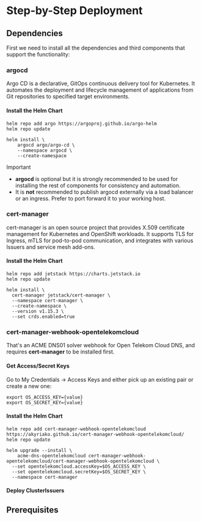 # Step-by-Step Deployment

## Dependencies

First we need to install all the dependencies and third components that support the functionality:

### argocd

Argo CD is a declarative, GitOps continuous delivery tool for Kubernetes. It automates the deployment and lifecycle management of applications from Git repositories to specified target environments.

#### Install the Helm Chart

```shell
helm repo add argo https://argoproj.github.io/argo-helm
helm repo update

helm install \
    argocd argo/argo-cd \
    --namespace argocd \
    --create-namespace
```

> [!IMPORTANT]
> - **argocd** is optional but it is strongly recommended to be used for installing the rest of components for consistency and automation.
> - It is **not** recommended to publish argocd externally via a load balancer or an ingress. Prefer to port forward it to your working host. 

### cert-manager

cert-manager is an open source project that provides X.509 certificate management for Kubernetes and OpenShift workloads. It supports TLS for Ingress, mTLS for pod-to-pod communication, and integrates with various Issuers and service mesh add-ons. 

#### Install the Helm Chart

```shell
helm repo add jetstack https://charts.jetstack.io 
helm repo update 

helm install \
  cert-manager jetstack/cert-manager \
  --namespace cert-manager \
  --create-namespace \
  --version v1.15.3 \
  --set crds.enabled=true
```

### cert-manager-webhook-opentelekomcloud

That's an ACME DNS01 solver webhook for Open Telekom Cloud DNS, and requires **cert-manager** to be installed first.

#### Get Access/Secret Keys

Go to My Credentials -> Access Keys and either pick up an existing pair or create a new one:

```shell
export OS_ACCESS_KEY={value}
export OS_SECRET_KEY={value}
```

#### Install the Helm Chart

```shell
helm repo add cert-manager-webhook-opentelekomcloud https://akyriako.github.io/cert-manager-webhook-opentelekomcloud/
helm repo update

helm upgrade --install \
    acme-dns-opentelekomcloud cert-manager-webhook-opentelekomcloud/cert-manager-webhook-opentelekomcloud \
  --set opentelekomcloud.accessKey=$OS_ACCESS_KEY \
  --set opentelekomcloud.secretKey=$OS_SECRET_KEY \
  --namespace cert-manager
```

#### Deploy ClusterIssuers








## Prerequisites
